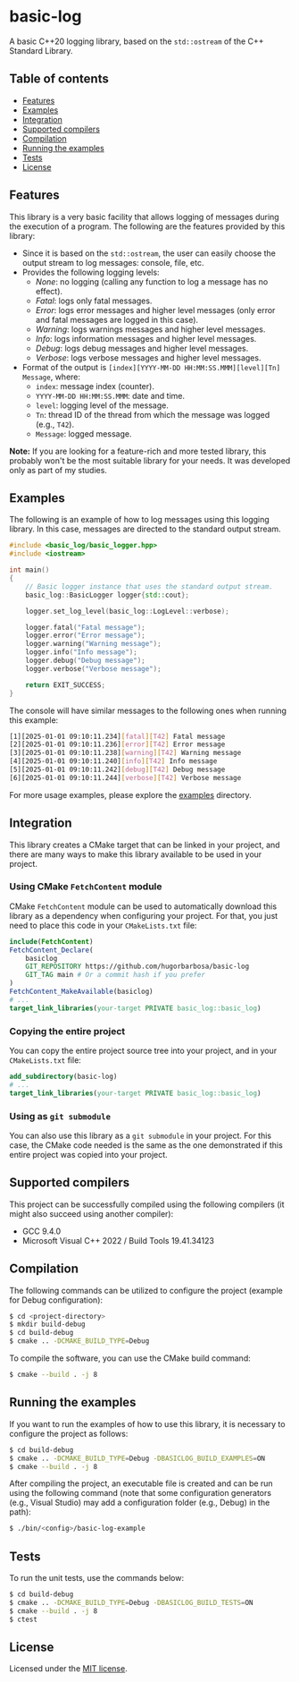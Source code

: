 # basic-log

A basic C++20 logging library, based on the `std::ostream` of the C++ Standard Library.

## Table of contents

- [Features](#features)
- [Examples](#examples)
- [Integration](#integration)
- [Supported compilers](#supported-compilers)
- [Compilation](#compilation)
- [Running the examples](#running-the-examples)
- [Tests](#tests)
- [License](#license)

## Features

This library is a very basic facility that allows logging of messages during the execution of a program. The following are the features provided by this library:

- Since it is based on the `std::ostream`, the user can easily choose the output stream to log messages: console, file, etc.
- Provides the following logging levels:
    - *None*: no logging (calling any function to log a message has no effect).
    - *Fatal*: logs only fatal messages.
    - *Error*: logs error messages and higher level messages (only error and fatal messages are logged in this case).
    - *Warning*: logs warnings messages and higher level messages.
    - *Info*: logs information messages and higher level messages.
    - *Debug*: logs debug messages and higher level messages.
    - *Verbose*: logs verbose messages and higher level messages.
- Format of the output is `[index][YYYY-MM-DD HH:MM:SS.MMM][level][Tn] Message`, where:
    - `index`: message index (counter).
    - `YYYY-MM-DD HH:MM:SS.MMM`: date and time.
    - `level`: logging level of the message.
    - `Tn`: thread ID of the thread from which the message was logged (e.g., `T42`).
    - `Message`: logged message.

**Note:** If you are looking for a feature-rich and more tested library, this probably won't be the most suitable library for your needs. It was developed only as part of my studies.

## Examples

The following is an example of how to log messages using this logging library. In this case, messages are directed to the standard output stream.

```c++
#include <basic_log/basic_logger.hpp>
#include <iostream>

int main()
{
    // Basic logger instance that uses the standard output stream.
    basic_log::BasicLogger logger{std::cout};

    logger.set_log_level(basic_log::LogLevel::verbose);

    logger.fatal("Fatal message");
    logger.error("Error message");
    logger.warning("Warning message");
    logger.info("Info message");
    logger.debug("Debug message");
    logger.verbose("Verbose message");

    return EXIT_SUCCESS;
}
```

The console will have similar messages to the following ones when running this example:

```sh
[1][2025-01-01 09:10:11.234][fatal][T42] Fatal message
[2][2025-01-01 09:10:11.236][error][T42] Error message
[3][2025-01-01 09:10:11.238][warning][T42] Warning message
[4][2025-01-01 09:10:11.240][info][T42] Info message
[5][2025-01-01 09:10:11.242][debug][T42] Debug message
[6][2025-01-01 09:10:11.244][verbose][T42] Verbose message
```

For more usage examples, please explore the [examples](./examples) directory.

## Integration

This library creates a CMake target that can be linked in your project, and there are many ways to make this library available to be used in your project.

### Using CMake `FetchContent` module

CMake `FetchContent` module can be used to automatically download this library as a dependency when configuring your project. For that, you just need to place this code in your `CMakeLists.txt` file:

```cmake
include(FetchContent)
FetchContent_Declare(
    basiclog
    GIT_REPOSITORY https://github.com/hugorbarbosa/basic-log
    GIT_TAG main # Or a commit hash if you prefer
)
FetchContent_MakeAvailable(basiclog)
# ...
target_link_libraries(your-target PRIVATE basic_log::basic_log)
```

### Copying the entire project

You can copy the entire project source tree into your project, and in your `CMakeLists.txt` file:

```cmake
add_subdirectory(basic-log)
# ...
target_link_libraries(your-target PRIVATE basic_log::basic_log)
```

### Using as `git submodule`

You can also use this library as a `git submodule` in your project. For this case, the CMake code needed is the same as the one demonstrated if this entire project was copied into your project.

## Supported compilers

This project can be successfully compiled using the following compilers (it might also succeed using another compiler):

- GCC 9.4.0
- Microsoft Visual C++ 2022 / Build Tools 19.41.34123

## Compilation

The following commands can be utilized to configure the project (example for Debug configuration):

```sh
$ cd <project-directory>
$ mkdir build-debug
$ cd build-debug
$ cmake .. -DCMAKE_BUILD_TYPE=Debug
```

To compile the software, you can use the CMake build command:

```sh
$ cmake --build . -j 8
```

## Running the examples

If you want to run the examples of how to use this library, it is necessary to configure the project as follows:

```sh
$ cd build-debug
$ cmake .. -DCMAKE_BUILD_TYPE=Debug -DBASICLOG_BUILD_EXAMPLES=ON
$ cmake --build . -j 8
```

After compiling the project, an executable file is created and can be run using the following command (note that some configuration generators (e.g., Visual Studio) may add a configuration folder (e.g., Debug) in the path):

```sh
$ ./bin/<config>/basic-log-example
```

## Tests

To run the unit tests, use the commands below:

```sh
$ cd build-debug
$ cmake .. -DCMAKE_BUILD_TYPE=Debug -DBASICLOG_BUILD_TESTS=ON
$ cmake --build . -j 8
$ ctest
```

## License

Licensed under the [MIT license](./LICENSE).
